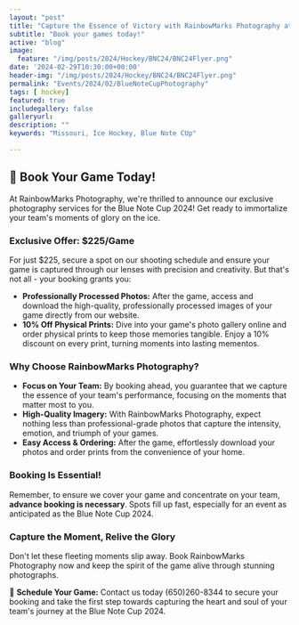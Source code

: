 ```yaml
---
layout: "post"
title: "Capture the Essence of Victory with RainbowMarks Photography at the Blue Note Cup 2024! Blue Note Cup 2024 - Game Photos"
subtitle: "Book your games today!"
active: "blog"
image:
  feature: "/img/posts/2024/Hockey/BNC24/BNC24Flyer.png"
date: '2024-02-29T10:30:00+00:00'
header-img: "/img/posts/2024/Hockey/BNC24/BNC24Flyer.png"
permalink: "Events/2024/02/BlueNoteCupPhotography"
tags: [ hockey]
featured: true
includegallery: false
galleryurl: 
description: ""
keywords: "Missouri, Ice Hockey, Blue Note CUp"

---
```


## 📸 Book Your Game Today!

At RainbowMarks Photography, we're thrilled to announce our exclusive photography services for the Blue Note Cup 2024! Get ready to immortalize your team's moments of glory on the ice. 

### **Exclusive Offer: $225/Game**

For just $225, secure a spot on our shooting schedule and ensure your game is captured through our lenses with precision and creativity. But that's not all - your booking grants you:

- **Professionally Processed Photos:** After the game, access and download the high-quality, professionally processed images of your game directly from our website. 
- **10% Off Physical Prints:** Dive into your game's photo gallery online and order physical prints to keep those memories tangible. Enjoy a 10% discount on every print, turning moments into lasting mementos.

### **Why Choose RainbowMarks Photography?**

- **Focus on Your Team:** By booking ahead, you guarantee that we capture the essence of your team's performance, focusing on the moments that matter most to you.
- **High-Quality Imagery:** With RainbowMarks Photography, expect nothing less than professional-grade photos that capture the intensity, emotion, and triumph of your games.
- **Easy Access & Ordering:** After the game, effortlessly download your photos and order prints from the convenience of your home.

### **Booking Is Essential!**

Remember, to ensure we cover your game and concentrate on your team, **advance booking is necessary**. Spots fill up fast, especially for an event as anticipated as the Blue Note Cup 2024.

### **Capture the Moment, Relive the Glory**

Don't let these fleeting moments slip away. Book RainbowMarks Photography now and keep the spirit of the game alive through stunning photographs.

📅 **Schedule Your Game:** Contact us today (650)260-8344 to secure your booking and take the first step towards capturing the heart and soul of your team's journey at the Blue Note Cup 2024.

